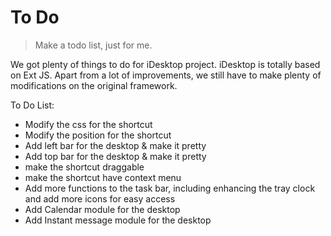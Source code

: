 To Do
=====

> Make a todo list, just for me.

We got plenty of things to do for iDesktop project. iDesktop is totally based on Ext JS. Apart from a lot of
improvements, we still have to make plenty of modifications on the original framework.

 To Do List:

 * Modify the css for the shortcut
 * Modify the position for the shortcut
 * Add left bar for the desktop & make it pretty
 * Add top bar for the desktop & make it pretty
 * make the shortcut draggable
 * make the shortcut have context menu
 * Add more functions to the task bar, including enhancing the tray clock and add more icons for easy access
 * Add Calendar module for the desktop
 * Add Instant message module for the desktop